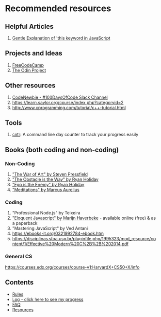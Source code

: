 # Recommended resources

## Helpful Articles
1. [Gentle Explanation of 'this keyword in JavaScript](http://rainsoft.io/gentle-explanation-of-this-in-javascript/)

## Projects and Ideas
1. [FreeCodeCamp](https://www.freecodecamp.com)
2. [The Odin Project](http://www.theodinproject.com/)

## Other resources
1. [CodeNewbie - #100DaysOfCode Slack Channel](https://codenewbie.typeform.com/to/uwsWlZ)
2. https://learn.saylor.org/course/index.php?categoryid=2
3. http://www.cprogramming.com/tutorial/c++-tutorial.html

## Tools
1. [cntr](https://github.com/nsgonultas/cntr): A command line day counter to track your progress easily

## Books (both coding and non-coding)

### Non-Coding
1. ["The War of Art" by Steven Pressfield](http://www.goodreads.com/book/show/1319.The_War_of_Art)
2. ["The Obstacle is the Way" by Ryan Holiday](http://www.goodreads.com/book/show/18668059-the-obstacle-is-the-way?ac=1&from_search=true)
3. ["Ego is the Enemy" by Ryan Holiday](http://www.goodreads.com/book/show/27036528-ego-is-the-enemy?from_search=true&search_version=service)
4. ["Meditations" by Marcus Aurelius](https://www.goodreads.com/book/show/662925.Meditations)

### Coding
1. "Professional Node.js" by Teixeira
2. ["Eloquent Javascript" by Marijn Haverbeke](http://eloquentjavascript.net/) - available online (free) & as a paperback
3. "Mastering JavaScript" by Ved Antani
4.  https://ebooks-it.org/0321992784-ebook.htm
5.  https://disciplinas.stoa.usp.br/pluginfile.php/1995323/mod_resource/content/1/Effective%20Modern%20C%2B%2B%202014.pdf

### General CS
https://courses.edx.org/courses/course-v1:HarvardX+CS50+X/info

## Contents
* [Rules](rules.md)
* [Log - click here to see my progress](log.md)
* [FAQ](FAQ.md)
* [Resources](resources.md)
